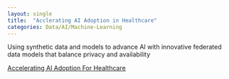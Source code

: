```yaml
---
layout: single
title:  "Acclerating AI Adoption in Healthcare"
categories: Data/AI/Machine-Learning
---
```




Using synthetic data and models to advance AI with innovative federated data models that balance privacy and availability



[Accelerating AI Adoption For Healthcare](https://www.digitalpathologytoday.com/episodes/s2e25)